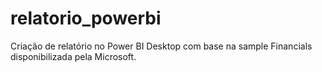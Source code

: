 # relatorio_powerbi
Criação de relatório no Power BI Desktop com base na sample Financials disponibilizada pela Microsoft.
